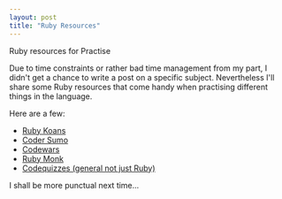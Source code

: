 ```yaml
---
layout: post
title: "Ruby Resources"
---
```


Ruby resources for Practise

Due to time constraints or rather bad time management from my part, I didn't get a chance to write a post on a specific subject. Nevertheless I'll share some Ruby resources that come handy when practising different things in the language.

Here are a few:

- [Ruby Koans](http://rubykoans.com/)
- [Coder Sumo](http://codersumo.com/)
- [Codewars](http://www.codewars.com/)
- [Ruby Monk](https://rubymonk.com/)
- [Codequizzes (general not just Ruby)](http://www.codequizzes.com/)

I shall be more punctual next time...
